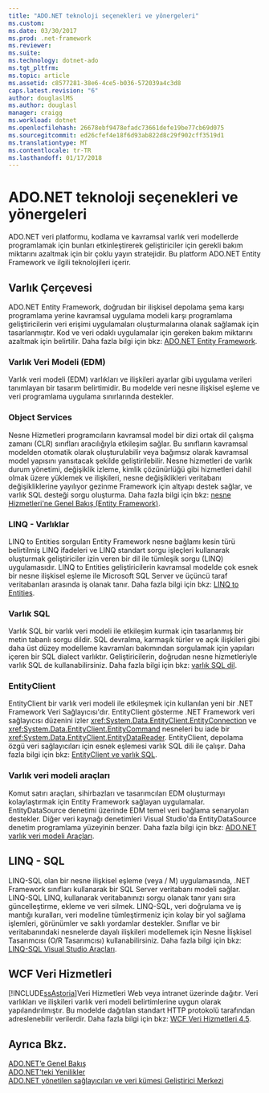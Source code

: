 ```yaml
---
title: "ADO.NET teknoloji seçenekleri ve yönergeleri"
ms.custom: 
ms.date: 03/30/2017
ms.prod: .net-framework
ms.reviewer: 
ms.suite: 
ms.technology: dotnet-ado
ms.tgt_pltfrm: 
ms.topic: article
ms.assetid: c8577281-38e6-4ce5-b036-572039a4c3d8
caps.latest.revision: "6"
author: douglaslMS
ms.author: douglasl
manager: craigg
ms.workload: dotnet
ms.openlocfilehash: 26678ebf9478efadc73661defe19be77cb69d075
ms.sourcegitcommit: ed26cfef4e18f6d93ab822d8c29f902cff3519d1
ms.translationtype: MT
ms.contentlocale: tr-TR
ms.lasthandoff: 01/17/2018
---
```

# <a name="adonet-technology-options-and-guidelines"></a>ADO.NET teknoloji seçenekleri ve yönergeleri
ADO.NET veri platformu, kodlama ve kavramsal varlık veri modellerde programlamak için bunları etkinleştirerek geliştiriciler için gerekli bakım miktarını azaltmak için bir çoklu yayın stratejidir. Bu platform ADO.NET Entity Framework ve ilgili teknolojileri içerir.  
  
## <a name="entity-framework"></a>Varlık Çerçevesi  
 ADO.NET Entity Framework, doğrudan bir ilişkisel depolama şema karşı programlama yerine kavramsal uygulama modeli karşı programlama geliştiricilerin veri erişimi uygulamaları oluşturmalarına olanak sağlamak için tasarlanmıştır. Kod ve veri odaklı uygulamalar için gereken bakım miktarını azaltmak için belirtilir. Daha fazla bilgi için bkz: [ADO.NET Entity Framework](../../../../docs/framework/data/adonet/ef/index.md).  
  
### <a name="entity-data-model-edm"></a>Varlık Veri Modeli (EDM)  
 Varlık veri modeli (EDM) varlıkları ve ilişkileri ayarlar gibi uygulama verileri tanımlayan bir tasarım belirtimidir. Bu modelde veri nesne ilişkisel eşleme ve veri programlama uygulama sınırlarında destekler.  
  
### <a name="object-services"></a>Object Services  
 Nesne Hizmetleri programcıların kavramsal model bir dizi ortak dil çalışma zamanı (CLR) sınıfları aracılığıyla etkileşim sağlar. Bu sınıfların kavramsal modelden otomatik olarak oluşturulabilir veya bağımsız olarak kavramsal model yapısını yansıtacak şekilde geliştirilebilir. Nesne hizmetleri de varlık durum yönetimi, değişiklik izleme, kimlik çözünürlüğü gibi hizmetleri dahil olmak üzere yüklemek ve ilişkileri, nesne değişiklikleri veritabanı değişikliklerine yayılıyor gezinme Framework için altyapı destek sağlar, ve varlık SQL desteği sorgu oluşturma. Daha fazla bilgi için bkz: [nesne Hizmetleri'ne Genel Bakış (Entity Framework)](http://msdn.microsoft.com/en-us/43014cf9-c9cb-4538-bfbb-197820b60038).  
  
### <a name="linq-to-entities"></a>LINQ - Varlıklar  
 LINQ to Entities sorguları Entity Framework nesne bağlamı kesin türü belirtilmiş LINQ ifadeleri ve LINQ standart sorgu işleçleri kullanarak oluşturmak geliştiriciler izin veren bir dil ile tümleşik sorgu (LINQ) uygulamasıdır. LINQ to Entities geliştiricilerin kavramsal modelde çok esnek bir nesne ilişkisel eşleme ile Microsoft SQL Server ve üçüncü taraf veritabanları arasında iş olanak tanır. Daha fazla bilgi için bkz: [LINQ to Entities](../../../../docs/framework/data/adonet/ef/language-reference/linq-to-entities.md).  
  
### <a name="entity-sql"></a>Varlık SQL  
 Varlık SQL bir varlık veri modeli ile etkileşim kurmak için tasarlanmış bir metin tabanlı sorgu dildir. SQL devralma, karmaşık türler ve açık ilişkileri gibi daha üst düzey modelleme kavramları bakımından sorgulamak için yapıları içeren bir SQL dialect varlıktır. Geliştiricilerin, doğrudan nesne hizmetleriyle varlık SQL de kullanabilirsiniz. Daha fazla bilgi için bkz: [varlık SQL dil](../../../../docs/framework/data/adonet/ef/language-reference/entity-sql-language.md).  
  
### <a name="entityclient"></a>EntityClient  
 EntityClient bir varlık veri modeli ile etkileşmek için kullanılan yeni bir .NET Framework Veri Sağlayıcısı'dır. EntityClient gösterme .NET Framework veri sağlayıcısı düzenini izler <xref:System.Data.EntityClient.EntityConnection> ve <xref:System.Data.EntityClient.EntityCommand> nesneleri bu iade bir <xref:System.Data.EntityClient.EntityDataReader>. EntityClient, depolama özgü veri sağlayıcıları için esnek eşlemesi varlık SQL dili ile çalışır. Daha fazla bilgi için bkz: [EntityClient ve varlık SQL](http://msdn.microsoft.com/en-us/49202ab9-ac98-4b4b-a05c-140e422bf527).  
  
### <a name="entity-data-model-tools"></a>Varlık veri modeli araçları  
 Komut satırı araçları, sihirbazları ve tasarımcıları EDM oluşturmayı kolaylaştırmak için Entity Framework sağlayan uygulamalar. EntityDataSource denetimi üzerinde EDM temel veri bağlama senaryoları destekler. Diğer veri kaynağı denetimleri Visual Studio'da EntityDataSource denetim programlama yüzeyinin benzer. Daha fazla bilgi için bkz: [ADO.NET varlık veri modeli Araçları](http://msdn.microsoft.com/en-us/91076853-0881-421b-837a-f582f36be527).  
  
## <a name="linq-to-sql"></a>LINQ - SQL  
 LINQ-SQL olan bir nesne ilişkisel eşleme (veya / M) uygulamasında, .NET Framework sınıfları kullanarak bir SQL Server veritabanı modeli sağlar. LINQ-SQL LINQ, kullanarak veritabanınızı sorgu olanak tanır yanı sıra güncelleştirme, ekleme ve veri silmek. LINQ-SQL, veri doğrulama ve iş mantığı kuralları, veri modeline tümleştirmeniz için kolay bir yol sağlama işlemleri, görünümler ve saklı yordamlar destekler. Sınıflar ve bir veritabanındaki nesnelerde dayalı ilişkileri modellemek için Nesne İlişkisel Tasarımcısı (O/R Tasarımcısı) kullanabilirsiniz. Daha fazla bilgi için bkz: [LINQ-SQL Visual Studio Araçları](/visualstudio/data-tools/linq-to-sql-tools-in-visual-studio2).  
  
## <a name="wcf-data-services"></a>WCF Veri Hizmetleri  
 [!INCLUDE[ssAstoria](../../../../includes/ssastoria-md.md)]Veri Hizmetleri Web veya intranet üzerinde dağıtır. Veri varlıkları ve ilişkileri varlık veri modeli belirtimlerine uygun olarak yapılandırılmıştır. Bu modelde dağıtılan standart HTTP protokolü tarafından adreslenebilir verilerdir. Daha fazla bilgi için bkz: [WCF Veri Hizmetleri 4.5](../../../../docs/framework/data/wcf/index.md).  
  
## <a name="see-also"></a>Ayrıca Bkz.  
 [ADO.NET’e Genel Bakış](../../../../docs/framework/data/adonet/ado-net-overview.md)  
 [ADO.NET’teki Yenilikler](../../../../docs/framework/data/adonet/whats-new.md)  
 [ADO.NET yönetilen sağlayıcıları ve veri kümesi Geliştirici Merkezi](http://go.microsoft.com/fwlink/?LinkId=217917)
